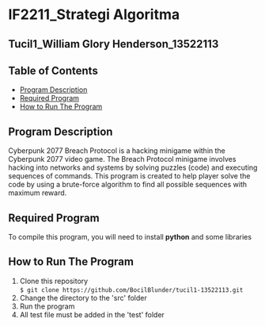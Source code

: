 # IF2211_Strategi Algoritma
## Tucil1_William Glory Henderson_13522113

## **Table of Contents**
* [Program Description](#program-description)
* [Required Program](#required-program)
* [How to Run The Program](#how-to-run-the-program)

## **Program Description**
Cyberpunk 2077 Breach Protocol is a hacking minigame within the Cyberpunk 2077 video game. The Breach Protocol minigame involves hacking into networks and systems by solving puzzles (code) and executing sequences of commands. This program is created to help player solve the code by using a brute-force algorithm to find all possible sequences with maximum reward.

## **Required Program**
To compile this program, you will need to install **python** and some libraries

## **How to Run The Program**
1. Clone this repository <br>
`$ git clone https://github.com/BocilBlunder/tucil1-13522113.git`
2. Change the directory to the 'src' folder <br>
3. Run the program <br>
4. All test file must be added in the 'test' folder <br>

